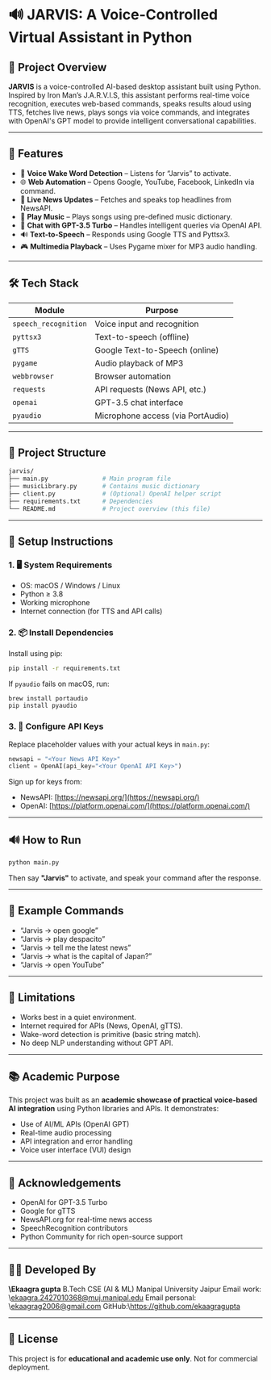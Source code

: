 
# 🔊 JARVIS: A Voice-Controlled Virtual Assistant in Python

## 📌 Project Overview

**JARVIS** is a voice-controlled AI-based desktop assistant built using Python. Inspired by Iron Man’s J.A.R.V.I.S, this assistant performs real-time voice recognition, executes web-based commands, speaks results aloud using TTS, fetches live news, plays songs via voice commands, and integrates with OpenAI's GPT model to provide intelligent conversational capabilities.

---

## 🧠 Features

- 🎤 **Voice Wake Word Detection** – Listens for “Jarvis” to activate.
- 🌐 **Web Automation** – Opens Google, YouTube, Facebook, LinkedIn via command.
- 📰 **Live News Updates** – Fetches and speaks top headlines from NewsAPI.
- 🎵 **Play Music** – Plays songs using pre-defined music dictionary.
- 💬 **Chat with GPT-3.5 Turbo** – Handles intelligent queries via OpenAI API.
- 🔊 **Text-to-Speech** – Responds using Google TTS and Pyttsx3.
- 🎮 **Multimedia Playback** – Uses Pygame mixer for MP3 audio handling.

---

## 🛠️ Tech Stack

| Module            | Purpose                          |
|-------------------|----------------------------------|
| `speech_recognition` | Voice input and recognition |
| `pyttsx3`         | Text-to-speech (offline)         |
| `gTTS`            | Google Text-to-Speech (online)   |
| `pygame`          | Audio playback of MP3            |
| `webbrowser`      | Browser automation               |
| `requests`        | API requests (News API, etc.)    |
| `openai`          | GPT-3.5 chat interface           |
| `pyaudio`         | Microphone access (via PortAudio)|

---

## 📂 Project Structure

```bash
jarvis/
├── main.py               # Main program file
├── musicLibrary.py       # Contains music dictionary
├── client.py             # (Optional) OpenAI helper script
├── requirements.txt      # Dependencies
└── README.md             # Project overview (this file)
````

---

## 🚀 Setup Instructions

### 1. 🖥️ System Requirements

* OS: macOS / Windows / Linux
* Python ≥ 3.8
* Working microphone
* Internet connection (for TTS and API calls)

### 2. 📦 Install Dependencies

Install using pip:

```bash
pip install -r requirements.txt
```

If `pyaudio` fails on macOS, run:

```bash
brew install portaudio
pip install pyaudio
```

### 3. 🔑 Configure API Keys

Replace placeholder values with your actual keys in `main.py`:

```python
newsapi = "<Your News API Key>"
client = OpenAI(api_key="<Your OpenAI API Key>")
```

Sign up for keys from:

* NewsAPI: [https://newsapi.org/](https://newsapi.org/)
* OpenAI: [https://platform.openai.com/](https://platform.openai.com/)

---

## 🔊 How to Run

```bash
python main.py
```

Then say **"Jarvis"** to activate, and speak your command after the response.

---

## 🧪 Example Commands

* “Jarvis → open google”
* “Jarvis → play despacito”
* “Jarvis → tell me the latest news”
* “Jarvis → what is the capital of Japan?”
* “Jarvis → open YouTube”

---

## 🧠 Limitations

* Works best in a quiet environment.
* Internet required for APIs (News, OpenAI, gTTS).
* Wake-word detection is primitive (basic string match).
* No deep NLP understanding without GPT API.

---

## 📚 Academic Purpose

This project was built as an **academic showcase of practical voice-based AI integration** using Python libraries and APIs. It demonstrates:

* Use of AI/ML APIs (OpenAI GPT)
* Real-time audio processing
* API integration and error handling
* Voice user interface (VUI) design

---

## 🙏 Acknowledgements

* OpenAI for GPT-3.5 Turbo
* Google for gTTS
* NewsAPI.org for real-time news access
* SpeechRecognition contributors
* Python Community for rich open-source support

---

## 🧑‍💻 Developed By

**\Ekaagra gupta**
B.Tech CSE (AI & ML)
Manipal University Jaipur
Email work: \ekaagra.2427010368@muj.manipal.edu
Email personal: \ekaagrag2006@gmail.com
GitHub:\https://github.com/ekaagragupta

---

## 📄 License

This project is for **educational and academic use only**. Not for commercial deployment.

